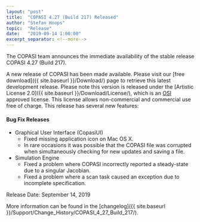```yaml
--- 
layout: "post" 
title:  "COPASI 4.27 (Build 217) Released" 
author: "Stefan Hoops" 
topic:  "Release" 
date:   "2019-09-14 1:00:00" 
excerpt_separator: <!--more--> 
--- 
```

 
The COPASI team announces the immediate availability of the stable 
release COPASI 4.27 (Build 217).
 
A new release of COPASI has been made available. Please visit our [free download]({{ site.baseurl }}/Download/) page to retrieve this latest development release. Please note this version is released under the [Artistic License 2.0]({{ site.baseurl }}/Download/License/), which is an [OSI](http://www.opensource.org/) approved license. This license allows non-commercial and commercial use free of charge. This release has several new features:
 
<!--more--> 
 
#### Bug Fix Releases 
* Graphical User Interface (CopasiUI)
  * Fixed missing application icon on Mac OS X.
  * In rare occasions it was possible that the COPASI file was corrupted when simultaneously checking for new updates and saving a file.
* Simulation Engine
  * Fixed a problem where COPASI incorrectly reported a steady-state due to a singular Jacobian.
  * Fixed a problem where a scan task caused an exception due to incomplete specification.
 
Release Date: September 14, 2019 
 
More information can be found in the 
[changelog]({{ site.baseurl }}/Support/Change_History/COPASI_4_27_Build_217/). 

